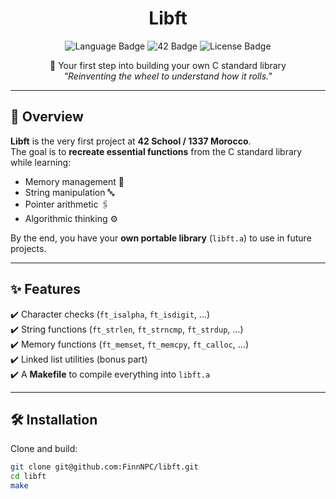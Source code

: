 <h1 align="center">Libft</h1>

<p align="center">
  <img src="https://img.shields.io/badge/language-C-blue?style=for-the-badge&logo=c" alt="Language Badge"/>
  <img src="https://img.shields.io/badge/42-Network-black?style=for-the-badge&logo=42" alt="42 Badge"/>
  <img src="https://img.shields.io/badge/license-MIT-green?style=for-the-badge" alt="License Badge"/>
</p>

<p align="center">
  🚀 Your first step into building your own C standard library  
  <br/>
  <i>"Reinventing the wheel to understand how it rolls."</i>
</p>

---

## 📌 Overview
**Libft** is the very first project at **42 School / 1337 Morocco**.  
The goal is to **recreate essential functions** from the C standard library while learning:
- Memory management 🧠
- String manipulation 🔤
- Pointer arithmetic 🖇️
- Algorithmic thinking ⚙️

By the end, you have your **own portable library** (`libft.a`) to use in future projects.

---

## ✨ Features
✔️ Character checks (`ft_isalpha`, `ft_isdigit`, …)  
✔️ String functions (`ft_strlen`, `ft_strncmp`, `ft_strdup`, …)  
✔️ Memory functions (`ft_memset`, `ft_memcpy`, `ft_calloc`, …)  
✔️ Linked list utilities (bonus part)  
✔️ A **Makefile** to compile everything into `libft.a`  

---

## 🛠️ Installation

Clone and build:

```bash
git clone git@github.com:FinnNPC/libft.git
cd libft
make
